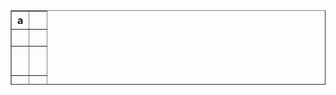 <table border="1" style="border-collapse: collapse; width: 100%; height: 119px;" data-mce-selected="1"><thead><tr style="height: 24px;"><th scope="col" style="width: 46.3457%; height: 24px;">a</th><th scope="col" style="width: 46.3457%; height: 24px;"><br></th></tr></thead><tbody><tr style="height: 24px;"><td style="width: 46.3457%; height: 24px;"><br></td><td style="width: 46.3457%; height: 24px;"><br></td></tr><tr style="height: 47px;"><td style="width: 46.3457%; height: 47px;"><br></td><td style="width: 46.3457%; height: 47px;"><br></td></tr><tr style="height: 24px;"><td style="width: 46.3457%; height: 24px;"><br></td><td style="width: 46.3457%; height: 24px;"><br data-mce-bogus="1"></td></tr></tbody></table>
